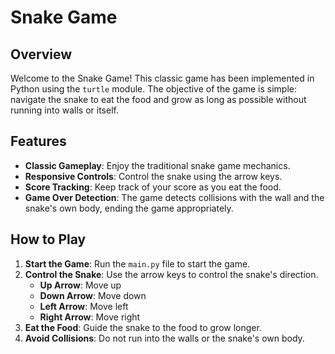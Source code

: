 # Snake Game

## Overview

Welcome to the Snake Game! This classic game has been implemented in Python using the `turtle` module. The objective of the game is simple: navigate the snake to eat the food and grow as long as possible without running into walls or itself.

## Features

- **Classic Gameplay**: Enjoy the traditional snake game mechanics.
- **Responsive Controls**: Control the snake using the arrow keys.
- **Score Tracking**: Keep track of your score as you eat the food.
- **Game Over Detection**: The game detects collisions with the wall and the snake's own body, ending the game appropriately.

## How to Play

1. **Start the Game**: Run the `main.py` file to start the game.
2. **Control the Snake**: Use the arrow keys to control the snake's direction.
   - **Up Arrow**: Move up
   - **Down Arrow**: Move down
   - **Left Arrow**: Move left
   - **Right Arrow**: Move right
3. **Eat the Food**: Guide the snake to the food to grow longer.
4. **Avoid Collisions**: Do not run into the walls or the snake's own body.

